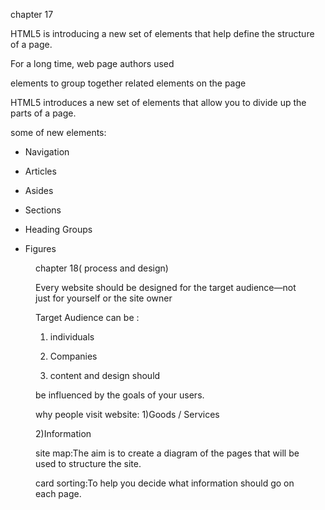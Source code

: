 chapter 17

HTML5 is introducing a new set of
elements that help define the structure of
a page.

For a long time, web page authors used <div> elements to group
together related elements on the page

 HTML5 introduces a new set of elements that allow you to divide up the
parts of a page.

some of new elements:

- Navigation
<nav>

- Articles
<article>

- Asides
<aside>

- Sections
<section>

- Heading Groups
<hgroup>

- Figures
<figure> <figcaption>

chapter 18( process and design)

Every website should be designed for the
target audience—not just for yourself or the
site owner

Target Audience can be :
1. individuals

2. Companies

3. content and design should

be influenced by the goals of
your users. 

why people visit website:
1)Goods / Services

2)Information

site map:The aim is to create a diagram
of the pages that will be used
to structure the site.

card sorting:To help you decide what
information should go on each
page.











